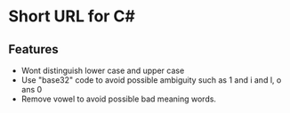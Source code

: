 # Short URL for C# #

## Features ##

* Wont distinguish lower case and upper case
* Use "base32" code to avoid possible ambiguity such as 1 and i and l, o ans 0
* Remove vowel to avoid possible bad meaning words.